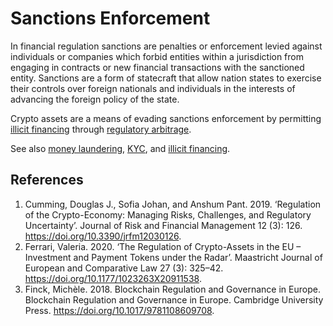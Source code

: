 # Sanctions Enforcement
In financial regulation sanctions are penalties or enforcement levied against individuals or companies which forbid entities within a jurisdiction from engaging in contracts or new financial transactions with the sanctioned entity. Sanctions are a form of statecraft that allow nation states to exercise their controls over foreign nationals and individuals in the interests of advancing the foreign policy of the state.

Crypto assets are a means of evading sanctions enforcement by permitting [illicit financing](illicit-financing.md) through [regulatory arbitrage](regulatory-arbitrage.md).

See also [money laundering](money-laundering.md), [KYC](kyc.md), and [illicit financing](illicit-financing.md).

## References
1. Cumming, Douglas J., Sofia Johan, and Anshum Pant. 2019. ‘Regulation of the Crypto-Economy: Managing Risks, Challenges, and Regulatory Uncertainty’. Journal of Risk and Financial Management 12 (3): 126. https://doi.org/10.3390/jrfm12030126.
1. Ferrari, Valeria. 2020. ‘The Regulation of Crypto-Assets in the EU – Investment and Payment Tokens under the Radar’. Maastricht Journal of European and Comparative Law 27 (3): 325–42. https://doi.org/10.1177/1023263X20911538.
1. Finck, Michèle. 2018. Blockchain Regulation and Governance in Europe. Blockchain Regulation and Governance in Europe. Cambridge University Press. https://doi.org/10.1017/9781108609708.
